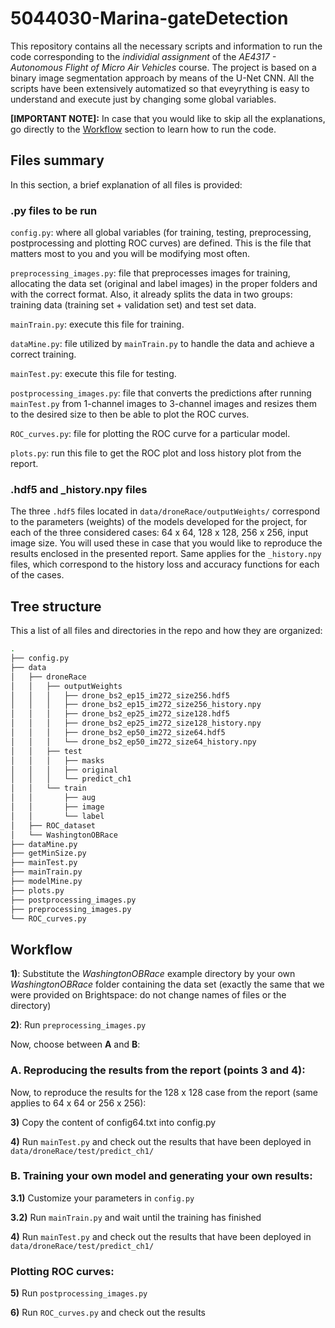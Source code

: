 # 5044030-Marina-gateDetection

This repository contains all the necessary scripts and information to run the code corresponding to the *individial assignment* of the *AE4317 - Autonomous Flight of Micro Air Vehicles* course. The project is based on a binary image segmentation approach by means of the U-Net CNN. All the scripts have been extensively automatized so that eveyrything is easy to understand and execute just by changing some global variables.

**[IMPORTANT NOTE]:** In case that you would like to skip all the explanations, go directly to the [Workflow](#workflow) section to learn how to run the code.

## Files summary

In this section, a brief explanation of all files is provided:

### .py files to be run

`config.py`: where all global variables (for training, testing, preprocessing, postprocessing and plotting ROC curves) are defined. This is the file that matters most to you and you will be modifying most often.

`preprocessing_images.py`: file that preprocesses images for training, allocating the data set (original and label images) in the proper folders and with the correct format. Also, it already splits the data in two groups: training data (training set + validation set) and test set data.

`mainTrain.py`: execute this file for training.

`dataMine.py`: file utilized by `mainTrain.py` to handle the data and achieve a correct training.

`mainTest.py`: execute this file for testing.

`postprocessing_images.py`: file that converts the predictions after running `mainTest.py` from 1-channel images to 3-channel images and resizes them to the desired size to then be able to plot the ROC curves.

`ROC_curves.py`: file for plotting the ROC curve for a particular model.

`plots.py`: run this file to get the ROC plot and loss history plot from the report.

### .hdf5 and _history.npy files

The three `.hdf5` files located in `data/droneRace/outputWeights/` correspond to the parameters (weights) of the models developed for the project, for each of the three considered cases: 64 x 64, 128 x 128, 256 x 256, input image size. You will used these in case that you would like to reproduce the results enclosed in the presented report. Same applies for the `_history.npy` files, which correspond to the history loss and accuracy functions for each of the cases.

## Tree structure

This a list of all files and directories in the repo and how they are organized:

```bash
.
├── config.py
├── data
│   ├── droneRace
│   │   ├── outputWeights
│   │   │   ├── drone_bs2_ep15_im272_size256.hdf5
│   │   │   ├── drone_bs2_ep15_im272_size256_history.npy
│   │   │   ├── drone_bs2_ep25_im272_size128.hdf5
│   │   │   ├── drone_bs2_ep25_im272_size128_history.npy
│   │   │   ├── drone_bs2_ep50_im272_size64.hdf5
│   │   │   └── drone_bs2_ep50_im272_size64_history.npy
│   │   ├── test
│   │   │   ├── masks
│   │   │   ├── original
│   │   │   └── predict_ch1
│   │   └── train
│   │       ├── aug
│   │       ├── image
│   │       └── label
│   ├── ROC_dataset
│   └── WashingtonOBRace
├── dataMine.py
├── getMinSize.py
├── mainTest.py
├── mainTrain.py
├── modelMine.py
├── plots.py
├── postprocessing_images.py
├── preprocessing_images.py
└── ROC_curves.py
```

## Workflow


**1)**: Substitute the *WashingtonOBRace* example directory by your own *WashingtonOBRace* folder containing the data set (exactly the same that we were provided on Brightspace: do not change names of files or the directory)

**2)**: Run `preprocessing_images.py`

Now, choose between **A** and **B**:

### A. Reproducing the results from the report (points 3 and 4):

Now, to reproduce the results for the 128 x 128 case from the report (same applies to 64 x 64 or 256 x 256):

**3)** Copy the content of config64.txt into config.py

**4)** Run `mainTest.py` and check out the results that have been deployed in `data/droneRace/test/predict_ch1/`

### B. Training your own model and generating your own results:

**3.1)** Customize your parameters in `config.py`

**3.2)** Run `mainTrain.py` and wait until the training has finished

**4)** Run `mainTest.py` and check out the results that have been deployed in `data/droneRace/test/predict_ch1/`

### Plotting ROC curves:

**5)** Run `postprocessing_images.py`

**6)** Run `ROC_curves.py` and check out the results

